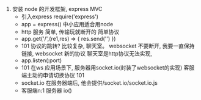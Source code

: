 1. 安装 node 的开发框架, express  MVC
    - 引入express require('express')
    - app = express() 中小应用适合用node
    - http 服务 简单, 传输玩就断开的 简单协议
    - app.get('/',(re1,res) => {
        res.send('')
    })
    - 101 协议的跳转? 比较复杂, 聊天室。 websocket
    不要断开, 我要一直保持链接, websocket 新的协议
    聊天室是http协议无法实现,
    - app.listen(:port)
    - 101 在ws 应用场景下, 服务器用socket.io(封装了websocket的实现)
        客服端主动的申请切换协议 101
    - socket.io 在服务器端后, 他会提供/socket.io/socket.io.js
    - 客服端n:1 服务器  io()